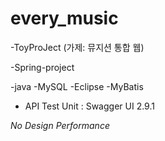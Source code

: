 # every_music

-ToyProJect (가제: 뮤지션 통합 웹)

-Spring-project 

-java 
-MySQL
-Eclipse
-MyBatis

* API Test Unit : Swagger UI 2.9.1


*No Design Performance*
